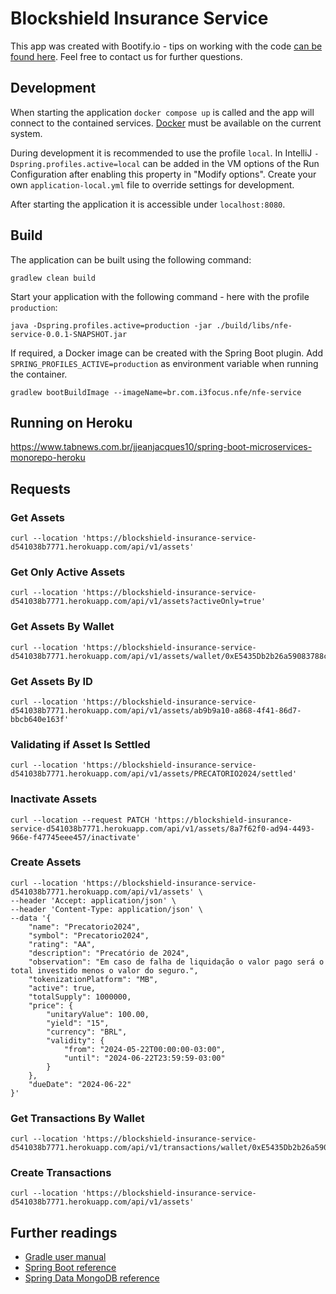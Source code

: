 # Blockshield Insurance Service

This app was created with Bootify.io - tips on working with the code [can be found here](https://bootify.io/next-steps/).
Feel free to contact us for further questions.

## Development

When starting the application `docker compose up` is called and the app will connect to the contained services.
[Docker](https://www.docker.com/get-started/) must be available on the current system.

During development it is recommended to use the profile `local`. In IntelliJ `-Dspring.profiles.active=local` can be
added in the VM options of the Run Configuration after enabling this property in "Modify options". Create your own
`application-local.yml` file to override settings for development.

After starting the application it is accessible under `localhost:8080`.

## Build

The application can be built using the following command:

```
gradlew clean build
```

Start your application with the following command - here with the profile `production`:

```
java -Dspring.profiles.active=production -jar ./build/libs/nfe-service-0.0.1-SNAPSHOT.jar
```

If required, a Docker image can be created with the Spring Boot plugin. Add `SPRING_PROFILES_ACTIVE=production` as
environment variable when running the container.

```
gradlew bootBuildImage --imageName=br.com.i3focus.nfe/nfe-service
```

## Running on Heroku
https://www.tabnews.com.br/jjeanjacques10/spring-boot-microservices-monorepo-heroku

## Requests

### Get Assets
```shell
curl --location 'https://blockshield-insurance-service-d541038b7771.herokuapp.com/api/v1/assets'
```

### Get Only Active Assets 
```shell
curl --location 'https://blockshield-insurance-service-d541038b7771.herokuapp.com/api/v1/assets?activeOnly=true'
```

### Get Assets By Wallet
```shell
curl --location 'https://blockshield-insurance-service-d541038b7771.herokuapp.com/api/v1/assets/wallet/0xE5435Db2b26a59083788cA861e7f86CF7338CF64'
```

### Get Assets By ID
```shell
curl --location 'https://blockshield-insurance-service-d541038b7771.herokuapp.com/api/v1/assets/ab9b9a10-a868-4f41-86d7-bbcb640e163f'
```

### Validating if Asset Is Settled
```shell
curl --location 'https://blockshield-insurance-service-d541038b7771.herokuapp.com/api/v1/assets/PRECATORIO2024/settled'
```

### Inactivate Assets
```shell
curl --location --request PATCH 'https://blockshield-insurance-service-d541038b7771.herokuapp.com/api/v1/assets/8a7f62f0-ad94-4493-966e-f47745eee457/inactivate'
```

### Create Assets
```shell
curl --location 'https://blockshield-insurance-service-d541038b7771.herokuapp.com/api/v1/assets' \
--header 'Accept: application/json' \
--header 'Content-Type: application/json' \
--data '{
    "name": "Precatorio2024",
    "symbol": "Precatorio2024",
    "rating": "AA",
    "description": "Precatório de 2024",
    "observation": "Em caso de falha de liquidação o valor pago será o total investido menos o valor do seguro.",
    "tokenizationPlatform": "MB",
    "active": true,
    "totalSupply": 1000000,
    "price": {
        "unitaryValue": 100.00,
        "yield": "15",
        "currency": "BRL",
        "validity": {
            "from": "2024-05-22T00:00:00-03:00",
            "until": "2024-06-22T23:59:59-03:00"
        }
    },
    "dueDate": "2024-06-22"
}'
```

### Get Transactions By Wallet
```shell
curl --location 'https://blockshield-insurance-service-d541038b7771.herokuapp.com/api/v1/transactions/wallet/0xE5435Db2b26a59083788cA861e7f86CF7338CF64'
```

### Create Transactions
```shell
curl --location 'https://blockshield-insurance-service-d541038b7771.herokuapp.com/api/v1/assets'
```

## Further readings

* [Gradle user manual](https://docs.gradle.org/)  
* [Spring Boot reference](https://docs.spring.io/spring-boot/docs/current/reference/htmlsingle/)  
* [Spring Data MongoDB reference](https://docs.spring.io/spring-data/mongodb/docs/current/reference/html/)  
